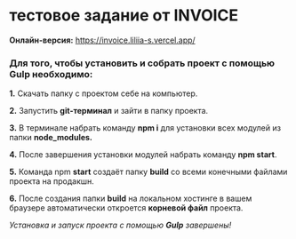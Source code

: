 # тестовое задание от INVOICE

**Онлайн-версия:** https://invoice.liliia-s.vercel.app/

### **Для того, чтобы установить и собрать проект с помощью Gulp необходимо:**

**1.** Скачать папку с проектом себе на компьютер.

**2.** Запустить **git-терминал** и зайти в папку проекта.

**3.** В терминале набрать команду **npm i** для установки всех модулей из папки **node_modules.** 

**4.** После завершения установки модулей набрать команду **npm start**. 

**5.** Команда npm **start** создаёт папку **build** со всеми конечными файлами проекта на продакшн. 

**6.** После создания папки **build** на локальном хостинге в вашем браузере автоматически откроется **корневой файл** проекта.

_Установка и запуск проекта с помощью **Gulp** завершены!_
